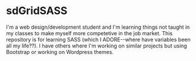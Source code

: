 # sdGridSASS

I'm a web design/development student and I'm learning things not taught in my classes to make myself more competetive in the job market. This repository is for learning SASS (which I ADORE--where have variables been all my life??).  I have others where I'm working on similar projects but using Bootstrap or working on Wordpress themes. 
